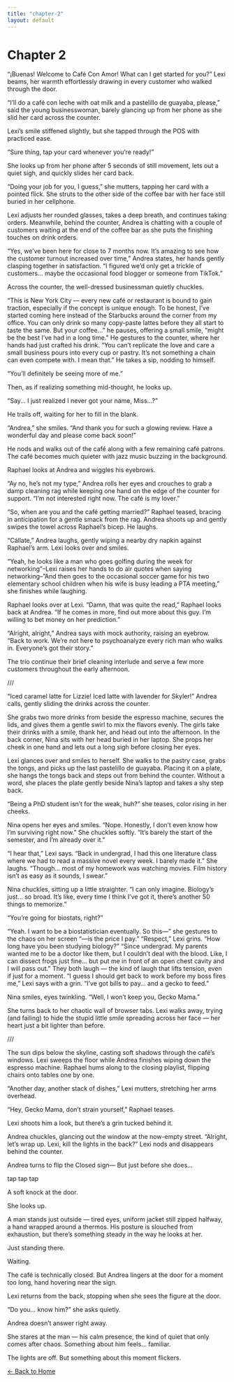 ```yaml
---
title: "chapter-2"
layout: default
---
```


<link rel="stylesheet" href="{{ '/assets/css/custom.css' | relative_url }}">

# Chapter 2

“¡Buenas! Welcome to Café Con Amor! What can I get started for you?” Lexi beams, her warmth effortlessly drawing in every customer who walked through the door.

“I’ll do a café con leche with oat milk and a pastelillo de guayaba, please,” said the young businesswoman, barely glancing up from her phone as she slid her card across the counter.

Lexi’s smile stiffened slightly, but she tapped through the POS with practiced ease.

“Sure thing, tap your card whenever you’re ready!”

She looks up from her phone after 5 seconds of still movement, lets out a quiet sigh, and quickly slides her card back. 

“Doing your job for you, I guess,” she mutters, tapping her card with a pointed flick. She struts to the other side of the coffee bar with her face still buried in her cellphone.

Lexi adjusts her rounded glasses, takes a deep breath, and continues taking orders. Meanwhile, behind the counter, Andrea is chatting with a couple of customers waiting at the end of the coffee bar as she puts the finishing touches on drink orders.

“Yes, we’ve been here for close to 7 months now. It’s amazing to see how the customer turnout increased over time,” Andrea states, her hands gently clasping together in satisfaction. “I figured we’d only get a trickle of customers… maybe the occasional food blogger or someone from TikTok.”

Across the counter, the well-dressed businessman quietly chuckles. 

“This is New York City — every new café or restaurant is bound to gain traction, especially if the concept is unique enough. To be honest, I’ve started coming here instead of the Starbucks around the corner from my office. You can only drink so many copy-paste lattes before they all start to taste the same. But your coffee…” he pauses, offering a small smile, “might be the best I’ve had in a long time.” He gestures to the counter, where her hands had just crafted his drink. “You can’t replicate the love and care a small business pours into every cup or pastry. It’s not something a chain can even compete with. I mean that.”
He takes a sip, nodding to himself. 

“You’ll definitely be seeing more of me.”

Then, as if realizing something mid-thought, he looks up.

“Say… I just realized I never got your name, Miss…?”

He trails off, waiting for her to fill in the blank.

“Andrea,” she smiles. “And thank you for such a glowing review. Have a wonderful day and please come back soon!”

He nods and walks out of the café along with a few remaining café patrons. The café becomes much quieter with jazz music buzzing in the background.

Raphael looks at Andrea and wiggles his eyebrows.

“Ay no, he’s not my type,” Andrea rolls her eyes and crouches to grab a damp cleaning rag while keeping one hand on the edge of the counter for support. “I’m not interested right now. The café is my lover.”

“So, when are you and the café getting married?” Raphael teased, bracing in anticipation for a gentle smack from the rag. Andrea shoots up and gently swipes the towel across Raphael’s bicep. He laughs.

“Cállate,” Andrea laughs, gently wiping a nearby dry napkin against Raphael’s arm. Lexi looks over and smiles.

“Yeah, he looks like a man who goes golfing during the week for networking”–Lexi raises her hands to do air quotes when saying networking–”And then goes to the occasional soccer game for his two elementary school children when his wife is busy leading a PTA meeting,” she finishes while laughing.

Raphael looks over at Lexi. “Damn, that was quite the read,” Raphael looks back at Andrea. “If he comes in more, find out more about this guy. I’m willing to bet money on her prediction.”

“Alright, alright,” Andrea says with mock authority, raising an eyebrow. “Back to work. We’re not here to psychoanalyze every rich man who walks in. Everyone’s got their story.”

The trio continue their brief cleaning interlude and serve a few more customers throughout the early afternoon.

///

“Iced caramel latte for Lizzie! Iced latte with lavender for Skyler!” Andrea calls, gently sliding the drinks across the counter.


She grabs two more drinks from beside the espresso machine, secures the lids, and gives them a gentle swirl to mix the flavors evenly. The girls take their drinks with a smile, thank her, and head out into the afternoon.
In the back corner, Nina sits with her head buried in her laptop. She props her cheek in one hand and lets out a long sigh before closing her eyes.

Lexi glances over and smiles to herself. She walks to the pastry case, grabs the tongs, and picks up the last pastelillo de guayaba. Placing it on a plate, she hangs the tongs back and steps out from behind the counter.
Without a word, she places the plate gently beside Nina’s laptop and takes a shy step back.

“Being a PhD student isn’t for the weak, huh?” she teases, color rising in her cheeks.

Nina opens her eyes and smiles. “Nope. Honestly, I don’t even know how I’m surviving right now.” She chuckles softly. “It’s barely the start of the semester, and I’m already over it.”

“I hear that,” Lexi says. “Back in undergrad, I had this one literature class where we had to read a massive novel every week. I barely made it.”
She laughs. “Though… most of my homework was watching movies. Film history isn’t as easy as it sounds, I swear.”

Nina chuckles, sitting up a little straighter. “I can only imagine. Biology’s just… so broad. It’s like, every time I think I’ve got it, there’s another 50 things to memorize.”

“You’re going for biostats, right?”

“Yeah. I want to be a biostatistician eventually. So this—” she gestures to the chaos on her screen “—is the price I pay.”
“Respect,” Lexi grins. “How long have you been studying biology?”
“Since undergrad. My parents wanted me to be a doctor like them, but I couldn’t deal with the blood. Like, I can dissect frogs just fine… but put me in front of an open chest cavity and I will pass out.”
They both laugh — the kind of laugh that lifts tension, even if just for a moment.
“I guess I should get back to work before my boss fires me,” Lexi says with a grin. “I’ve got bills to pay… and a gecko to feed.”

Nina smiles, eyes twinkling. “Well, I won’t keep you, Gecko Mama.”

She turns back to her chaotic wall of browser tabs. Lexi walks away, trying (and failing) to hide the stupid little smile spreading across her face — her heart just a bit lighter than before.

///

The sun dips below the skyline, casting soft shadows through the café’s windows. Lexi sweeps the floor while Andrea finishes wiping down the espresso machine. Raphael hums along to the closing playlist, flipping chairs onto tables one by one.

“Another day, another stack of dishes,” Lexi mutters, stretching her arms overhead.

“Hey, Gecko Mama, don’t strain yourself,” Raphael teases.

Lexi shoots him a look, but there’s a grin tucked behind it.

Andrea chuckles, glancing out the window at the now-empty street. “Alright, let’s wrap up. Lexi, kill the lights in the back?”
Lexi nods and disappears behind the counter.

Andrea turns to flip the Closed sign—
But just before she does…

tap tap tap

A soft knock at the door.

She looks up.

A man stands just outside — tired eyes, uniform jacket still zipped halfway, a hand wrapped around a thermos. His posture is slouched from exhaustion, but there’s something steady in the way he looks at her.

Just standing there.

Waiting.

The café is technically closed. But Andrea lingers at the door for a moment too long, hand hovering near the sign.

Lexi returns from the back, stopping when she sees the figure at the door.

“Do you… know him?” she asks quietly.

Andrea doesn’t answer right away.

She stares at the man — his calm presence, the kind of quiet that only comes after chaos. Something about him feels... familiar. 

The lights are off. But something about this moment flickers.

<p style="text-align: left;">
  <a href="{{ '/' | relative_url }}">← Back to Home</a>
</p>
